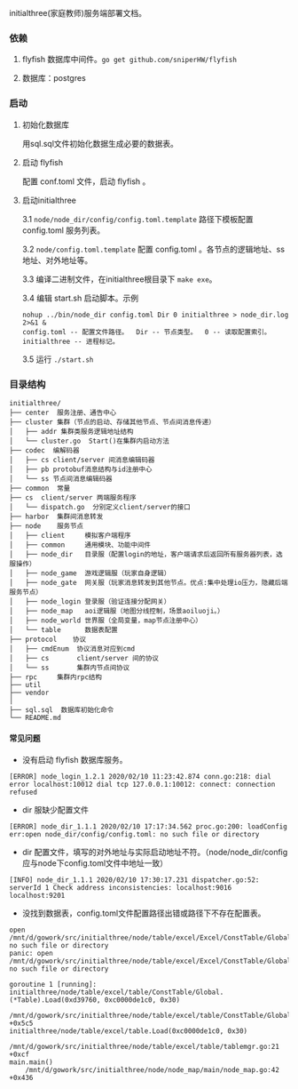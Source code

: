 
initialthree(家庭教师)服务端部署文档。

### 依赖
    
1. flyfish 数据库中间件。`go get github.com/sniperHW/flyfish`

2. 数据库：postgres

### 启动

1. 初始化数据库
    
    用sql.sql文件初始化数据生成必要的数据表。
   
2. 启动 flyfish

    配置 conf.toml 文件，启动 flyfish 。

3. 启动initialthree

    3.1 `node/node_dir/config/config.toml.template` 路径下模板配置 config.toml 服务列表。

    3.2 `node/config.toml.template` 配置 config.toml 。各节点的逻辑地址、ss地址、对外地址等。

    3.3 编译二进制文件，在initialthree根目录下 `make exe`。

    3.4 编辑 start.sh 启动脚本。示例
     ```
    nohup ../bin/node_dir config.toml Dir 0 initialthree > node_dir.log 2>&1 &
    config.toml -- 配置文件路径。  Dir -- 节点类型。  0 -- 读取配置索引。 initialthree -- 进程标记。
     ```
 
    3.5 运行  `./start.sh`

### 目录结构

```
initialthree/
├── center  服务注册、通告中心 
├── cluster 集群（节点的启动、存储其他节点、节点间消息传递）
│   ├── addr 集群类服务逻辑地址结构
│   └── cluster.go  Start()在集群内启动方法
├── codec  编解码器   
│   ├── cs client/server 间消息编辑码器
│   ├── pb protobuf消息结构与id注册中心
│   └── ss 节点间消息编辑码器
├── common  常量
├── cs  client/server 两端服务程序
│   └── dispatch.go  分别定义client/server的接口 
├── harbor  集群间消息转发
├── node    服务节点
│   ├── client     模拟客户端程序
│   ├── common     通用模块、功能中间件
│   ├── node_dir   目录服（配置login的地址，客户端请求后返回所有服务器列表，选服操作）
│   ├── node_game  游戏逻辑服（玩家自身逻辑）
│   ├── node_gate  网关服（玩家消息转发到其他节点。优点:集中处理io压力，隐藏后端服务节点）
│   ├── node_login 登录服（验证连接分配网关）
│   ├── node_map   aoi逻辑服（地图分线控制，场景aoiluoji。）
│   ├── node_world 世界服（全局变量，map节点注册中心）
│   └── table      数据表配置
├── protocol    协议
│   ├── cmdEnum  协议消息对应到cmd
│   ├── cs       client/server 间的协议
│   └── ss       集群内节点间协议
├── rpc     集群内rpc结构
├── util    
├── vendor  
│  
├── sql.sql  数据库初始化命令
└── README.md
```

#### 常见问题

- 没有启动 flyfish 数据库服务。
```
[ERROR] node_login_1.2.1 2020/02/10 11:23:42.874 conn.go:218: dial error localhost:10012 dial tcp 127.0.0.1:10012: connect: connection refused
```

- dir 服缺少配置文件
```
[ERROR] node_dir_1.1.1 2020/02/10 17:17:34.562 proc.go:200: loadConfig err:open node_dir/config/config.toml: no such file or directory
```

- dir 配置文件，填写的对外地址与实际启动地址不符。（node/node_dir/config应与node下config.toml文件中地址一致）
```
[INFO] node_dir_1.1.1 2020/02/10 17:30:17.231 dispatcher.go:52: serverId 1 Check address inconsistencies: localhost:9016 localhost:9201
```

- 没找到数据表，config.toml文件配置路径出错或路径下不存在配置表。
```
open /mnt/d/gowork/src/initialthree/node/table/excel/Excel/ConstTable/Global.xlsx: no such file or directory
panic: open /mnt/d/gowork/src/initialthree/node/table/excel/Excel/ConstTable/Global.xlsx: no such file or directory

goroutine 1 [running]:
initialthree/node/table/excel/table/ConstTable/Global.(*Table).Load(0xd39760, 0xc0000de1c0, 0x30)
	/mnt/d/gowork/src/initialthree/node/table/excel/table/ConstTable/Global/Global.go:52 +0x5c5
initialthree/node/table/excel/table.Load(0xc0000de1c0, 0x30)
	/mnt/d/gowork/src/initialthree/node/table/excel/table/tablemgr.go:21 +0xcf
main.main()
	/mnt/d/gowork/src/initialthree/node/node_map/main/node_map.go:42 +0x436
```